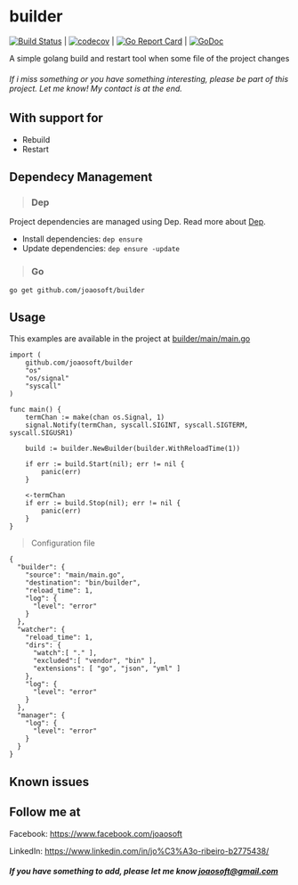 # builder
[![Build Status](https://travis-ci.org/joaosoft/builder.svg?branch=master)](https://travis-ci.org/joaosoft/builder) | [![codecov](https://codecov.io/gh/joaosoft/builder/branch/master/graph/badge.svg)](https://codecov.io/gh/joaosoft/builder) | [![Go Report Card](https://goreportcard.com/badge/github.com/joaosoft/builder)](https://goreportcard.com/report/github.com/joaosoft/builder) | [![GoDoc](https://godoc.org/github.com/joaosoft/builder?status.svg)](https://godoc.org/github.com/joaosoft/builder)

A simple golang build and restart tool when some file of the project changes

###### If i miss something or you have something interesting, please be part of this project. Let me know! My contact is at the end.

## With support for
* Rebuild
* Restart

## Dependecy Management 
>### Dep

Project dependencies are managed using Dep. Read more about [Dep](https://github.com/golang/dep).
* Install dependencies: `dep ensure`
* Update dependencies: `dep ensure -update`


>### Go
```
go get github.com/joaosoft/builder
```

## Usage 
This examples are available in the project at [builder/main/main.go](https://github.com/joaosoft/builder/tree/master/main/main.go)
```
import (
	github.com/joaosoft/builder
	"os"
	"os/signal"
	"syscall"
)

func main() {
	termChan := make(chan os.Signal, 1)
	signal.Notify(termChan, syscall.SIGINT, syscall.SIGTERM, syscall.SIGUSR1)

	build := builder.NewBuilder(builder.WithReloadTime(1))

	if err := build.Start(nil); err != nil {
		panic(err)
	}

	<-termChan
	if err := build.Stop(nil); err != nil {
		panic(err)
	}
}
```


> Configuration file
```
{
  "builder": {
    "source": "main/main.go",
    "destination": "bin/builder",
    "reload_time": 1,
    "log": {
      "level": "error"
    }
  },
  "watcher": {
    "reload_time": 1,
    "dirs": {
      "watch":[ "." ],
      "excluded":[ "vendor", "bin" ],
      "extensions": [ "go", "json", "yml" ]
    },
    "log": {
      "level": "error"
    }
  },
  "manager": {
    "log": {
      "level": "error"
    }
  }
}
```

## Known issues

## Follow me at
Facebook: https://www.facebook.com/joaosoft

LinkedIn: https://www.linkedin.com/in/jo%C3%A3o-ribeiro-b2775438/

##### If you have something to add, please let me know joaosoft@gmail.com

